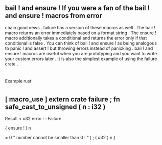 #
bail
!
and
ensure
!
If
you
were
a
fan
of
the
bail
!
and
ensure
!
macros
from
error
-
chain
good
news
.
failure
has
a
version
of
these
macros
as
well
.
The
bail
!
macro
returns
an
error
immediately
based
on
a
format
string
.
The
ensure
!
macro
additionally
takes
a
conditional
and
returns
the
error
only
if
that
conditional
is
false
.
You
can
think
of
bail
!
and
ensure
!
as
being
analogous
to
panic
!
and
assert
!
but
throwing
errors
instead
of
panicking
.
bail
!
and
ensure
!
macros
are
useful
when
you
are
prototyping
and
you
want
to
write
your
custom
errors
later
.
It
is
also
the
simplest
example
of
using
the
failure
crate
.
#
#
Example
rust
#
[
macro_use
]
extern
crate
failure
;
fn
safe_cast_to_unsigned
(
n
:
i32
)
-
>
Result
<
u32
error
:
:
Failure
>
{
ensure
!
(
n
>
=
0
"
number
cannot
be
smaller
than
0
!
"
)
;
(
u32
)
n
}
